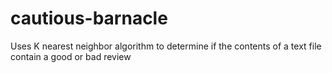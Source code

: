 # cautious-barnacle
Uses K nearest neighbor algorithm to determine if the contents of a text file contain a good or bad review
